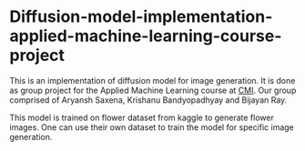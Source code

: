 # Diffusion-model-implementation-applied-machine-learning-course-project

This is an implementation of diffusion model for image generation. It is done as group project for the Applied Machine Learning course at [CMI](https://www.cmi.ac.in/). Our group comprised of Aryansh Saxena, Krishanu Bandyopadhyay and Bijayan Ray. 

This model is trained on flower dataset from kaggle to generate flower images. One can use their own dataset to train the model for specific image generation.
